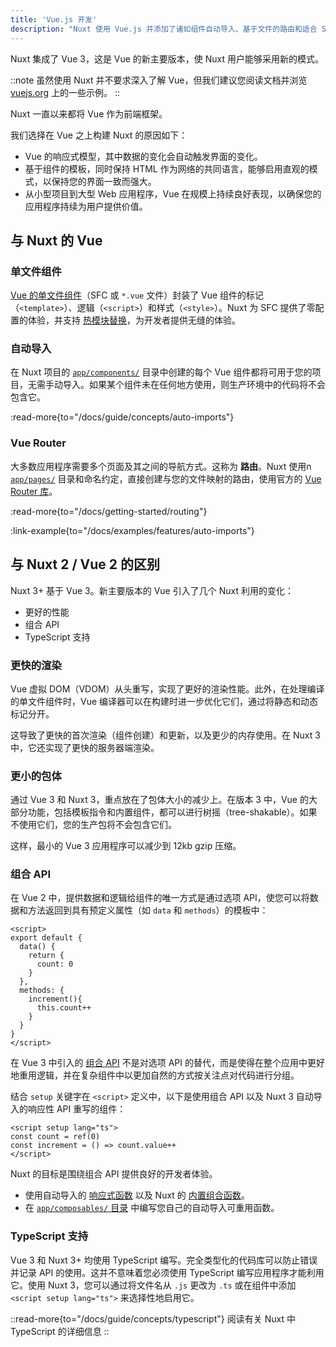 ```yaml
---
title: 'Vue.js 开发'
description: "Nuxt 使用 Vue.js 并添加了诸如组件自动导入、基于文件的路由和适合 SSR 的组合功能等特性。"
---
```


Nuxt 集成了 Vue 3，这是 Vue 的新主要版本，使 Nuxt 用户能够采用新的模式。

::note
虽然使用 Nuxt 并不要求深入了解 Vue，但我们建议您阅读文档并浏览 [vuejs.org](https://vue.zhcndoc.com) 上的一些示例。
::

Nuxt 一直以来都将 Vue 作为前端框架。

我们选择在 Vue 之上构建 Nuxt 的原因如下：

- Vue 的响应式模型，其中数据的变化会自动触发界面的变化。
- 基于组件的模板，同时保持 HTML 作为网络的共同语言，能够启用直观的模式，以保持您的界面一致而强大。
- 从小型项目到大型 Web 应用程序，Vue 在规模上持续良好表现，以确保您的应用程序持续为用户提供价值。

## 与 Nuxt 的 Vue

### 单文件组件

[Vue 的单文件组件](https://vue.zhcndoc.com/guide/scaling-up/sfc.html)（SFC 或 `*.vue` 文件）封装了 Vue 组件的标记（`<template>`）、逻辑（`<script>`）和样式（`<style>`）。Nuxt 为 SFC 提供了零配置的体验，并支持 [热模块替换](https://vite.zhcndoc.com/guide/features.html#hot-module-replacement)，为开发者提供无缝的体验。

### 自动导入

在 Nuxt 项目的 [`app/components/`](/docs/guide/directory-structure/app/components) 目录中创建的每个 Vue 组件都将可用于您的项目，无需手动导入。如果某个组件未在任何地方使用，则生产环境中的代码将不会包含它。

:read-more{to="/docs/guide/concepts/auto-imports"}

### Vue Router

大多数应用程序需要多个页面及其之间的导航方式。这称为 **路由**。Nuxt 使用n [`app/pages/`](/docs/guide/directory-structure/app/pages) 目录和命名约定，直接创建与您的文件映射的路由，使用官方的 [Vue Router 库](https://router.vuejs.org)。

:read-more{to="/docs/getting-started/routing"}

:link-example{to="/docs/examples/features/auto-imports"}

## 与 Nuxt 2 / Vue 2 的区别

Nuxt 3+ 基于 Vue 3。新主要版本的 Vue 引入了几个 Nuxt 利用的变化：

- 更好的性能
- 组合 API
- TypeScript 支持

### 更快的渲染

Vue 虚拟 DOM（VDOM）从头重写，实现了更好的渲染性能。此外，在处理编译的单文件组件时，Vue 编译器可以在构建时进一步优化它们，通过将静态和动态标记分开。

这导致了更快的首次渲染（组件创建）和更新，以及更少的内存使用。在 Nuxt 3 中，它还实现了更快的服务器端渲染。

### 更小的包体

通过 Vue 3 和 Nuxt 3，重点放在了包体大小的减少上。在版本 3 中，Vue 的大部分功能，包括模板指令和内置组件，都可以进行树摇（tree-shakable）。如果不使用它们，您的生产包将不会包含它们。

这样，最小的 Vue 3 应用程序可以减少到 12kb gzip 压缩。

### 组合 API

在 Vue 2 中，提供数据和逻辑给组件的唯一方式是通过选项 API，使您可以将数据和方法返回到具有预定义属性（如 `data` 和 `methods`）的模板中：

```vue twoslash
<script>
export default {
  data() {
    return {
      count: 0
    }
  },
  methods: {
    increment(){
      this.count++
    }
  }
}
</script>
```

在 Vue 3 中引入的 [组合 API](https://vue.zhcndoc.com/guide/extras/composition-api-faq.html) 不是对选项 API 的替代，而是使得在整个应用中更好地重用逻辑，并在复杂组件中以更加自然的方式按关注点对代码进行分组。

结合 `setup` 关键字在 `<script>` 定义中，以下是使用组合 API 以及 Nuxt 3 自动导入的响应性 API 重写的组件：

```vue twoslash [components/Counter.vue]
<script setup lang="ts">
const count = ref(0)
const increment = () => count.value++
</script>
```

Nuxt 的目标是围绕组合 API 提供良好的开发者体验。

- 使用自动导入的 [响应式函数](https://vue.zhcndoc.com/api/reactivity-core.html) 以及 Nuxt 的 [内置组合函数](/docs/api/composables/use-async-data)。
- 在 [`app/composables/` 目录](/docs/guide/directory-structure/app/composables) 中编写您自己的自动导入可重用函数。

### TypeScript 支持

Vue 3 和 Nuxt 3+ 均使用 TypeScript 编写。完全类型化的代码库可以防止错误并记录 API 的使用。这并不意味着您必须使用 TypeScript 编写应用程序才能利用它。使用 Nuxt 3，您可以通过将文件名从 `.js` 更改为 `.ts` 或在组件中添加 `<script setup lang="ts">` 来选择性地启用它。

::read-more{to="/docs/guide/concepts/typescript"}
阅读有关 Nuxt 中 TypeScript 的详细信息
::

